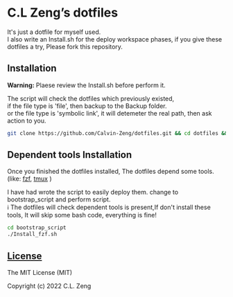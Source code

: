 # C.L Zeng’s dotfiles

It's just a dotfile for myself used.  
I also write an Install.sh for the deploy workspace phases, if you give these dotfiles a try, Please fork this repository.

## Installation

**Warning:** Plaese review the Install.sh before perform it.  
  
The script will check the dotfiles which previously existed,  
if the file type is 'file', then backup to the Backup folder.  
or the file type is 'symbolic link', it will detemeter the real path, then ask action to you.  

```bash
git clone https://github.com/Calvin-Zeng/dotfiles.git && cd dotfiles && sh Install.sh
```

## Dependent tools Installation

Once you finished the dotfiles installed, The dotfiles depend some tools.(like:
[fzf](https://github.com/junegunn/fzf),
[tmux](https://github.com/tmux/tmux)
)
  
I have had wrote the script to easily deploy them. change to bootstrap_script and perform script.  
:information_source: The dotfiles will check dependent tools is present,If don't install these tools, It will skip some bash code, everything is fine!  

```bash
cd bootstrap_script
./Install_fzf.sh
```

[License](LICENSE)
------------------

The MIT License (MIT)

Copyright (c) 2022 C.L. Zeng
